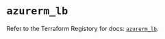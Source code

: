 # `azurerm_lb`

Refer to the Terraform Registory for docs: [`azurerm_lb`](https://registry.terraform.io/providers/hashicorp/azurerm/3.60.0/docs/resources/lb).
